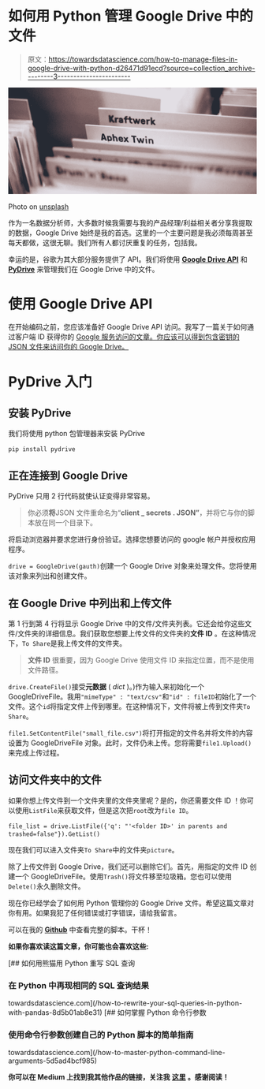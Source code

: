 # 如何用 Python 管理 Google Drive 中的文件

> 原文：<https://towardsdatascience.com/how-to-manage-files-in-google-drive-with-python-d26471d91ecd?source=collection_archive---------3----------------------->

![](img/e5293d191f877b975b4d3bcca9f9dfc5.png)

Photo on [unsplash](https://unsplash.com/photos/RIb4BDwiakQ)

作为一名数据分析师，大多数时候我需要与我的产品经理/利益相关者分享我提取的数据，Google Drive 始终是我的首选。这里的一个主要问题是我必须每周甚至每天都做，这很无聊。我们所有人都讨厌重复的任务，包括我。

幸运的是，谷歌为其大部分服务提供了 API。我们将使用 [**Google Drive API**](https://developers.google.com/drive/) 和 [**PyDrive**](https://pythonhosted.org/PyDrive/) 来管理我们在 Google Drive 中的文件。

# 使用 Google Drive API

在开始编码之前，您应该准备好 Google Drive API 访问。我写了一篇关于如何通过客户端 ID 获得你的 [Google 服务访问的文章。你应该可以得到包含密钥的 JSON 文件来访问你的 Google Drive。](https://medium.com/@chingjunetao/simple-way-to-access-to-google-service-api-a22f4251bb52)

# PyDrive 入门

## 安装 PyDrive

我们将使用 python 包管理器来安装 PyDrive

```
pip install pydrive
```

## 正在连接到 Google Drive

PyDrive 只用 2 行代码就使认证变得非常容易。

> 你必须**将**JSON 文件重命名为“**client _ secrets . JSON”**，并将它与你的脚本放在同一个目录下。

将启动浏览器并要求您进行身份验证。选择您想要访问的 google 帐户并授权应用程序。

`drive = GoogleDrive(gauth)`创建一个 Google Drive 对象来处理文件。您将使用该对象来列出和创建文件。

## 在 Google Drive 中列出和上传文件

第 1 行到第 4 行将显示 Google Drive 中的文件/文件夹列表。它还会给你这些文件/文件夹的详细信息。我们获取您想要上传文件的文件夹的**文件 ID** 。在这种情况下，`To Share`是我上传文件的文件夹。

> **文件 ID** 很重要，因为 Google Drive 使用文件 ID 来指定位置，而不是使用文件路径。

`drive.CreateFile()`接受**元数据** ( *dict* )。)作为输入来初始化一个 GoogleDriveFile。我用`"mimeType" : "text/csv"`和`"id" : fileID`初始化了一个文件。这个`id`将指定文件上传到哪里。在这种情况下，文件将被上传到文件夹`To Share`。

`file1.SetContentFile("small_file.csv")`将打开指定的文件名并将文件的内容设置为 GoogleDriveFile 对象。此时，文件仍未上传。您将需要`file1.Upload()`来完成上传过程。

## 访问文件夹中的文件

如果你想上传文件到一个文件夹里的文件夹里呢？是的，你还需要文件 ID ！你可以使用`ListFile`来获取文件，但是这次把`root`改为`file ID`。

```
file_list = drive.ListFile({'q': "'<folder ID>' in parents and trashed=false"}).GetList()
```

现在我们可以进入文件夹`To Share`中的文件夹`picture`。

除了上传文件到 Google Drive，我们还可以删除它们。首先，用指定的文件 ID 创建一个 GoogleDriveFile。使用`Trash()`将文件移至垃圾箱。您也可以使用`Delete()`永久删除文件。

现在你已经学会了如何用 Python 管理你的 Google Drive 文件。希望这篇文章对你有用。如果我犯了任何错误或打字错误，请给我留言。

可以在我的 [**Github**](https://github.com/chingjunetao/google-service-with-python/tree/master/google-drive-with-python) 中查看完整的脚本。干杯！

**如果你喜欢读这篇文章，你可能也会喜欢这些:**

[](/how-to-rewrite-your-sql-queries-in-python-with-pandas-8d5b01ab8e31) [## 如何用熊猫用 Python 重写 SQL 查询

### 在 Python 中再现相同的 SQL 查询结果

towardsdatascience.com](/how-to-rewrite-your-sql-queries-in-python-with-pandas-8d5b01ab8e31) [](/how-to-master-python-command-line-arguments-5d5ad4bcf985) [## 如何掌握 Python 命令行参数

### 使用命令行参数创建自己的 Python 脚本的简单指南

towardsdatascience.com](/how-to-master-python-command-line-arguments-5d5ad4bcf985) 

**你可以在 Medium 上找到我其他作品的链接，关注我** [**这里**](https://medium.com/@chingjunetao) **。感谢阅读！**